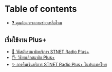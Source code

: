 # Table of contents

* [❓ คุณต้องการความช่วยเหลือไหม](README.md)

## เริ่มใช้งาน Plus+ <a href="#plus" id="plus"></a>

* [🛒 วิธีสมัครสมาชิกบริการ STNET Radio Plus+](plus/signup.md)
* [🖐 วิธียกเลิกสมาชิก Plus+](plus/unsubscribe.md)
* [✨ การคืนเงินบริการ STNET Radio Plus+ ในประเทศไทย](plus/refund.md)
